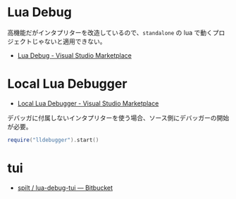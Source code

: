 # Lua Debug

高機能だがインタプリターを改造しているので、`standalone` の lua で動くプロジェクトじゃないと適用できない。

- [Lua Debug - Visual Studio Marketplace](https://marketplace.visualstudio.com/items?itemName=actboy168.lua-debug)

# Local Lua Debugger

- [Local Lua Debugger - Visual Studio Marketplace](https://marketplace.visualstudio.com/items?itemName=tomblind.local-lua-debugger-vscode)

デバッガに付属しないインタプリターを使う場合、ソース側にデバッガーの開始が必要。

```lua
require("lldebugger").start()
```

# tui

- [spilt / lua-debug-tui — Bitbucket](https://bitbucket.org/spilt/lua-debug-tui/src/master/)
